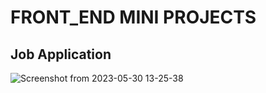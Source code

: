 # FRONT_END MINI PROJECTS 
##                                                   Job Application
![Screenshot from 2023-05-30 13-25-38](https://github.com/Nithya113/HTML-CSS/assets/104290319/42fb9f92-dc0c-4dfe-a3c0-e720246e1459)
